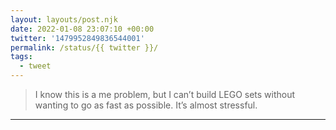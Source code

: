 ```yaml
---
layout: layouts/post.njk
date: 2022-01-08 23:07:10 +00:00
twitter: '1479952849836544001'
permalink: /status/{{ twitter }}/
tags: 
  - tweet
---
```


> I know this is a me problem, but I can’t build LEGO sets without wanting to go as fast as possible. It’s almost stressful.

---
